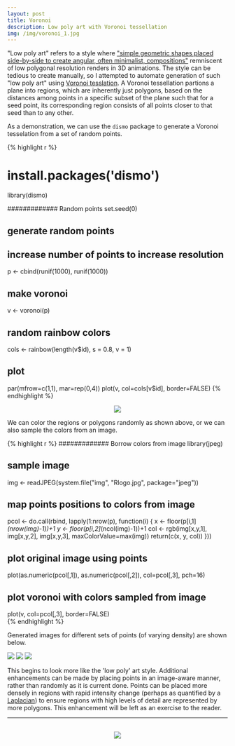 ```yaml
---
layout: post
title: Voronoi
description: Low poly art with Voronoi tessellation
img: /img/voronoi_1.jpg
---
```


"Low poly art" refers to a style where ["simple geometric shapes placed side-by-side to create angular, often minimalist, compositions"](https://www.sessions.edu/notes-on-design/whats-the-deal-with-low-poly-art/) remniscent of low polygonal resolution renders in 3D animations. The style can be tedious to create manually, so I attempted to automate generation of such "low poly art" using [Voronoi tesslation](https://en.wikipedia.org/wiki/Voronoi_diagram). A Voronoi tessellation partions a plane into regions, which are inherently just polygons, based on the distances among points in a specific subset of the plane such that for a seed point, its corresponding region consists of all points closer to that seed than to any other.

As a demonstration, we can use the `dismo` package to generate a Voronoi tesselation from a set of random points. 

{% highlight r %}
# install.packages('dismo')
library(dismo)

############# Random points
set.seed(0)
## generate random points
## increase number of points to increase resolution
p <- cbind(runif(1000), runif(1000)) 
## make voronoi
v <- voronoi(p)
## random rainbow colors
cols <- rainbow(length(v$id), s = 0.8, v = 1) 
## plot
par(mfrow=c(1,1), mar=rep(0,4))
plot(v, col=cols[v$id], border=FALSE)
{% endhighlight %}

<div align="center">
    <img src='{{ site.baseurl }}/img/voronoi_rand.jpg' style='max-width:50%' />
</div>

We can color the regions or polygons randomly as shown above, or we can also sample the colors from an image.

{% highlight r %}
############# Borrow colors from image
library(jpeg)
## sample image
img <- readJPEG(system.file("img", "Rlogo.jpg", package="jpeg")) 
## map points positions to colors from image
pcol <- do.call(rbind, lapply(1:nrow(p), function(i) {
  x <- floor(p[i,1]*(nrow(img)-1))+1
  y <- floor(p[i,2]*(ncol(img)-1))+1
  col <- rgb(img[x,y,1], img[x,y,2], img[x,y,3], maxColorValue=max(img)) 
  return(c(x, y, col))
}))
## plot original image using points
plot(as.numeric(pcol[,1]), as.numeric(pcol[,2]), col=pcol[,3], pch=16)
## plot voronoi with colors sampled from image
plot(v, col=pcol[,3], border=FALSE)		
{% endhighlight %}

Generated images for different sets of points (of varying density) are shown below. 

<div class="img_row">
	<img class="col one" src="{{ site.baseurl }}/img/voronoi_2.jpg"/>
	<img class="col one" src="{{ site.baseurl }}/img/voronoi_3.jpg"/>
	<img class="col one" src="{{ site.baseurl }}/img/voronoi_4.jpg"/>
</div>

This begins to look more like the 'low poly' art style. Additional enhancements can be made by placing points in an image-aware manner, rather than randomly as it is current done. Points can be placed more densely in regions with rapid intensity change (perhaps as quantified by a [Laplacian](http://www.aishack.in/tutorials/sobel-laplacian-edge-detectors/)) to ensure regions with high levels of detail are represented by more polygons. This enhancement will be left as an exercise to the reader. 

<hr>
<br>

<div align="center">
    <img src='{{ site.baseurl }}/img/voronoi_mockup.jpg' style='max-width:100%' />
</div>
		
